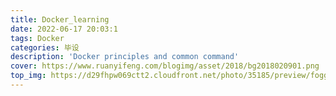```yaml
---
title: Docker_learning
date: 2022-06-17 20:03:1
tags: Docker
categories: 毕设
description: 'Docker principles and common command'
cover: https://www.ruanyifeng.com/blogimg/asset/2018/bg2018020901.png
top_img: https://d29fhpw069ctt2.cloudfront.net/photo/35185/preview/foggy-read_npreviews_414c.jpg
---
```


